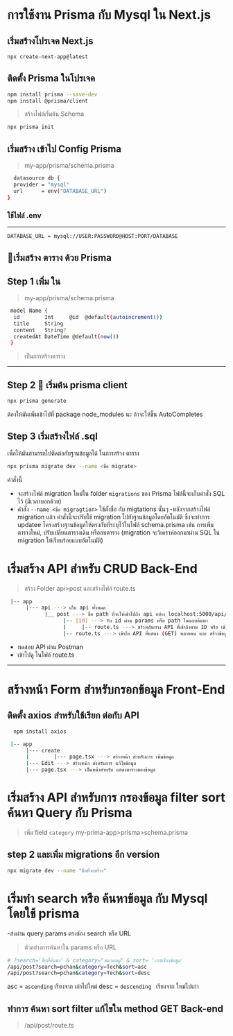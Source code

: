 # การใช้งาน Prisma กับ Mysql ใน Next.js

## เริ่มสร้างโปรเจค Next.js

```bash
npx create-next-app@latest
```

## ติดตั้ง Prisma ในโปรเจค

```bash
npm install prisma --save-dev
npm install @prisma/client
```

> สร้างไฟล์เริ่มต้น Schema
```bash
npx prisma init
```

## เริ่มสร้าง เข้าไป Config Prisma

> my-app/prisma/schema.prisma

```bash
  datasource db {
  provider = "mysql"
  url      = env("DATABASE_URL")
}
```

### ใช้ไฟล์ .env

---

```bash
DATABASE_URL = mysql://USER:PASSWORD@HOST:PORT/DATABASE
```

## 🎉เริ่มสร้าง ตาราง ด้วย Prisma

## Step 1 เพิ่ม ใน

> my-app/prisma/schema.prisma

```bash
 model Name {
  id        Int     @id  @default(autoincrement())
  title     String
  content   String?
  createdAt DateTime @default(now())
 }
```

> เป็นการสร้างตาราง

---

## Step 2 👏 เริ่มต้น prisma client

```bash
npx prisma generate
```

ต้องให้มันเพิ่มเข้าไปที่ package node_modules นะ ถ้าจะให้ขึ้น AutoCompletes

## Step 3 เริ่มสร้างไฟล์ .sql

เพื่อให้มันสามารถไปติดต่อกับฐานข้อมูลได้ ในการสร้าง ตาราง

```bash
npx prisma migrate dev --name <ชื่อ migrate>
```

คำสั่งนี้

- จะสร้างไฟล์ migration ใหม่ใน folder `migrations` ของ Prisma ไฟล์นี้จะเก็บคำสั่ง SQL ไว้ (มีเวลาบอกด้วย)
- คำสั่ง `--name <ชื่อ migragtion>` ใช้ตั้งชื่อ กับ migtations นั้นๆ
  -หลังจากสร้างไฟล์ migration แล้ว คำสั่งนี้จะปรับใช้ migration ไปยังฐานข้อมูลโดยอัตโนมัติ ซึ่งจะทำการ updatee โครงสร้างฐานข้อมูลให้ตรงกับที่ระบุไว้ในไฟล์ schema.prisma เช่น การเพิ่มตารางใหม่, ปรับเปลี่ยนตารางเดิม หรือลบตาราง (migration จะวิเคราห์ออกมาผ่าน SQL ใน migration ให้เรียบร้อยแบบอัตโนมัติ)

# เริ่มสร้าง API สำหรับ CRUD Back-End

> สร้าง Folder api>post และสร้างไฟล์ route.ts

```bash
 |-- app
      |--- api ---> เก็บ api ทั้งหมด
            |__ post ---> ชื่อ path ที่จะให้เข้าไปถึง api อย่าง localhost:5000/api/post
                  |-- [id] ---> รับ id ผ่าน params หรือ path ในแถบค้นหา
                  |     |-- route.ts ---> สร้างเส้นทาง API ที่เข้าถึงตาม ID หรือ เข้าถึงคนเดียว GET PUT DELETE
                  |-- route.ts ---> เข้าถึง API ที่แสดง (GET) หลายคน และ สร้างข้อมูล (POST) 1 คน
```

- ทดสอบ API ผ่าน Postman
- เข้าไปดู ในไฟล์ route.ts

---

# สร้างหน้า Form สำหรับกรอกข้อมูล Front-End

## ติดตั้ง axios สำหรับใช้เรียก ต่อกับ API

```bash
  npm install axios
```

```bash
 |-- app
      |--- create
      |        |--- page.tsx ---> สร้างหน้า สำหรับการ เพิ่มข้อมูล
      |--- Edit ---> สร้างหน้า สำหรับการ แก้ไขข้อมูล
      |--- page.tsx ---> เป็นหน้าสำหรับ แสดงตารางของข้อมูล
```

# เริ่มสร้าง API สำหรับการ กรองข้อมูล filter sort ค้นหา Query กับ Prisma

> เพิ่ม field `category`
> my-prima-app>prisma>schema.prisma

## step 2 และเพิ่ม migrations อีก version

```bash
npx migrate dev --name "ชื่อที่จะสร้าง"
```

# เริ่มทำ search หรือ ค้นหาข้อมูล กับ Mysql โดยใช้ prisma

-ส่งผ่าน query params ตรงช่อง search หรือ URL

> ตัวอย่างการค้นหาใน params หรือ URL

```bash
# ?search='ชื่อที่ค้นหา' & category="หมวดหมู่" & sort= 'การเรียงข้อมูล'
/api/post?search=pchan&category=Tech&sort=asc 
/api/post?search=pchan&category=Tech&sort=desc
```
asc = `ascending` เรียงจาก เก่าไปใหม่
desc = `descending ` เรียงจาก ใหม่ไปเก่า

## ทำการ ค้นหา sort filter แก้ไขใน method GET Back-end
> /api/post/route.ts

## 


